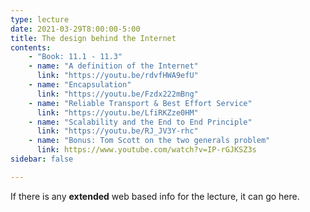 ```yaml
---
type: lecture
date: 2021-03-29T8:00:00-5:00
title: The design behind the Internet
contents:
    - "Book: 11.1 - 11.3"
    - name: "A definition of the Internet"
      link: "https://youtu.be/rdvfHWA9efU"
    - name: "Encapsulation"
      link: "https://youtu.be/Fzdx222mBng"
    - name: "Reliable Transport & Best Effort Service"
      link: "https://youtu.be/LfiRKZze0HM"
    - name: "Scalability and the End to End Principle"
      link: "https://youtu.be/RJ_JV3Y-rhc"
    - name: "Bonus: Tom Scott on the two generals problem"
      link: https://www.youtube.com/watch?v=IP-rGJKSZ3s
sidebar: false

---
```


If there is any **extended** web based info for the lecture, it can go here.
